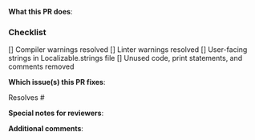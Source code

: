 <!--  Thanks for sending a pull request!

If this is your first time, please read our contributor guidelines: https://github.com/FightPandemics/FightPandemics-iOS/blob/develop/CONTRIBUTING.md
-->

**What this PR does**:

### Checklist

[] Compiler warnings resolved
[] Linter warnings resolved
[] User-facing strings in Localizable.strings file
[] Unused code, print statements, and comments removed

**Which issue(s) this PR fixes**:

Resolves #

**Special notes for reviewers**:

**Additional comments**: